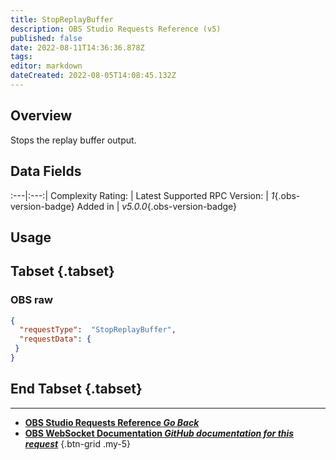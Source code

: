 ```yaml
---
title: StopReplayBuffer
description: OBS Studio Requests Reference (v5)
published: false
date: 2022-08-11T14:36:36.878Z
tags: 
editor: markdown
dateCreated: 2022-08-05T14:08:45.132Z
---
```


## Overview
Stops the replay buffer output.

## Data Fields
:---|:---:|
Complexity Rating: | <span class="stars stars--1"></span>
Latest Supported RPC Version: | *1*{.obs-version-badge}
Added in | *v5.0.0*{.obs-version-badge}

## Usage
## Tabset {.tabset}
### OBS raw
```json
{
  "requestType":  "StopReplayBuffer",
  "requestData": {
 }
}
```
## End Tabset {.tabset}

---

- [<i class="mdi mdi-chevron-left"></i>**OBS Studio Requests Reference *Go Back***](/en/Broadcasters/OBS/Requests)
- [<i class="mdi mdi-github"></i> **OBS WebSocket Documentation *GitHub documentation for this request***](https://github.com/obsproject/obs-websocket/blob/master/docs/generated/protocol.md#stopreplaybuffer)
{.btn-grid .my-5}